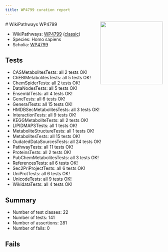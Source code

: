 ```yaml
---
title: WP4799 curation report
---
```


<img style="float: right; width: 200px" src="https://upload.wikimedia.org/wikipedia/commons/thumb/8/83/Wplogo_with_text_500.png/640px-Wplogo_with_text_500.png" />
# WikiPathways WP4799

* WikiPathways: [WP4799](https://wikipathways.org/pathways/WP4799) ([classic](https://classic.wikipathways.org/instance/WP4799))
* Species: Homo sapiens
* Scholia: [WP4799](https://scholia.toolforge.org/wikipathways/WP4799)
## Tests
* CASMetabolitesTests: all 2 tests OK!
* ChEBIMetabolitesTests: all 5 tests OK!
* ChemSpiderTests: all 2 tests OK!
* DataNodesTests: all 5 tests OK!
* EnsemblTests: all 4 tests OK!
* GeneTests: all 6 tests OK!
* GeneralTests: all 15 tests OK!
* HMDBSecMetabolitesTests: all 3 tests OK!
* InteractionTests: all 9 tests OK!
* KEGGMetaboliteTests: all 2 tests OK!
* LIPIDMAPSTests: all 1 tests OK!
* MetaboliteStructureTests: all 1 tests OK!
* MetabolitesTests: all 15 tests OK!
* OudatedDataSourcesTests: all 24 tests OK!
* PathwayTests: all 11 tests OK!
* ProteinsTests: all 2 tests OK!
* PubChemMetabolitesTests: all 3 tests OK!
* ReferencesTests: all 6 tests OK!
* Sec2PriProjectTests: all 6 tests OK!
* UniProtTests: all 6 tests OK!
* UnicodeTests: all 9 tests OK!
* WikidataTests: all 4 tests OK!


## Summary

* Number of test classes: 22
* Number of tests: 141
* Number of assertions: 281
* Number of fails: 0

## Fails

